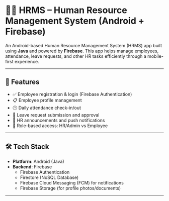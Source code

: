 # 👩‍💼 HRMS – Human Resource Management System (Android + Firebase)

An Android-based Human Resource Management System (HRMS) app built using **Java** and powered by **Firebase**. This app helps manage employees, attendance, leave requests, and other HR tasks efficiently through a mobile-first experience.

---

## 🚀 Features

- ✅ Employee registration & login (Firebase Authentication)
- 📋 Employee profile management
- 🕒 Daily attendance check-in/out
- 📅 Leave request submission and approval
- 🔔 HR announcements and push notifications
- 🔐 Role-based access: HR/Admin vs Employee

---

## 🛠 Tech Stack

- **Platform**: Android (Java)
- **Backend**: Firebase
  - Firebase Authentication
  - Firestore (NoSQL Database)
  - Firebase Cloud Messaging (FCM) for notifications
  - Firebase Storage (for profile photos/documents)

---
